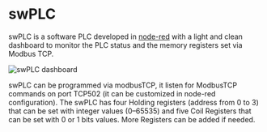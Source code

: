 # swPLC
swPLC is a software PLC developed in [node-red](https://nodered.org/) with a light and clean dashboard to monitor the PLC status and the memory registers set via Modbus TCP.

![swPLC dashboard](https://github.com/br1pro/swPLC/blob/main/Pictures/swPLC_dashboard.png)

swPLC can be programmed via modbusTCP, it listen for ModbusTCP commands on port TCP502 (it can be customized in node-red configuration). 
The swPLC has four Holding registers (address from 0 to 3) that can be set with integer values (0–65535) and five Coil Registers that can be set with 0 or 1 bits values.
More Registers can be added if needed.

